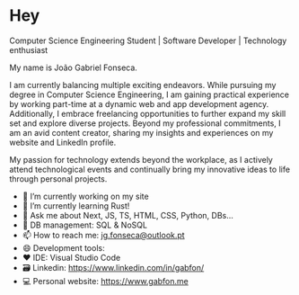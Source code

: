 
# Hey
Computer Science Engineering Student | Software Developer | Technology enthusiast


My name is João Gabriel Fonseca.

I am currently balancing multiple exciting endeavors. While pursuing my degree in Computer Science Engineering, I am gaining practical experience by working part-time at a dynamic web and app development agency. Additionally, I embrace freelancing opportunities to further expand my skill set and explore diverse projects. Beyond my professional commitments, I am an avid content creator, sharing my insights and experiences on my website and LinkedIn profile. 

My passion for technology extends beyond the workplace, as I actively attend technological events and continually bring my innovative ideas to life through personal projects. 


- 🔭 I’m currently working on my site
- 🌱 I’m currently learning Rust!
- 💬 Ask me about Next, JS, TS, HTML, CSS, Python, DBs...
- 💾 DB management: SQL & NoSQL
- 📫 How to reach me: jg.fonseca@outlook.pt
- 😄 Development tools:
- ❤️ IDE: Visual Studio Code
- 🗃️ Linkedin: https://www.linkedin.com/in/gabfon/
- 💻 Personal website: https://www.gabfon.me
